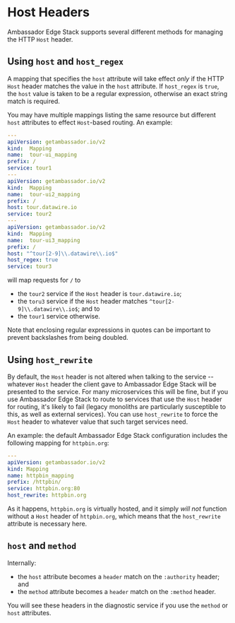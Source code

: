 # Host Headers

Ambassador Edge Stack supports several different methods for managing the HTTP `Host` header.

## Using `host` and `host_regex`

A mapping that specifies the `host` attribute will take effect _only_ if the HTTP `Host` header matches the value in the `host` attribute. If `host_regex` is `true`, the `host` value is taken to be a regular expression, otherwise an exact string match is required.

You may have multiple mappings listing the same resource but different `host` attributes to effect `Host`-based routing. An example:

```yaml
---
apiVersion: getambassador.io/v2
kind:  Mapping
name:  tour-ui_mapping
prefix: /
service: tour1
---
apiVersion: getambassador.io/v2
kind:  Mapping
name:  tour-ui2_mapping
prefix: /
host: tour.datawire.io
service: tour2
---
apiVersion: getambassador.io/v2
kind:  Mapping
name:  tour-ui3_mapping
prefix: /
host: "^tour[2-9]\\.datawire\\.io$"
host_regex: true
service: tour3
```

will map requests for `/` to

- the `tour2` service if the `Host` header is `tour.datawire.io`;
- the `toru3` service if the `Host` header matches `^tour[2-9]\\.datawire\\.io$`; and to
- the `tour1` service otherwise.

Note that enclosing regular expressions in quotes can be important to prevent backslashes from being doubled.

## Using `host_rewrite`

By default, the `Host` header is not altered when talking to the service -- whatever `Host` header the client gave to Ambassador Edge Stack will be presented to the service. For many microservices this will be fine, but if you use Ambassador Edge Stack to route to services that use the `Host` header for routing, it's likely to fail (legacy monoliths are particularly susceptible to this, as well as external services). You can use `host_rewrite` to force the `Host` header to whatever value that such target services need.

An example: the default Ambassador Edge Stack configuration includes the following mapping for `httpbin.org`:

```yaml
---
apiVersion: getambassador.io/v2
kind: Mapping
name: httpbin_mapping
prefix: /httpbin/
service: httpbin.org:80
host_rewrite: httpbin.org
```

As it happens, `httpbin.org` is virtually hosted, and it simply _will not_ function without a `Host` header of `httpbin.org`, which means that the `host_rewrite` attribute is necessary here.

## `host` and `method`

Internally:

- the `host` attribute becomes a `header` match on the `:authority` header; and
- the `method` attribute becomes a `header` match on the `:method` header.

You will see these headers in the diagnostic service if you use the `method` or `host` attributes.


